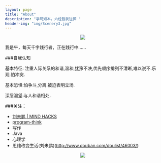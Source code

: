 ```yaml
---
layout: page
title: "About"
description: "学苟知本，六经皆我注脚 "
header-img: "img/Scenery3.jpg"
---
```



<center>
    <p><img src="http://img3.douban.com/view/photo/photo/public/p2271675670.jpg" align="center"></p>
</center>

我是午，每天千字践行者，正在践行中......


###自我认知

基本特征: 注重人际关系的和谐,温和,犹豫不决,优先顺序排列不清晰,难以说不.乐观.怕冲突. 

基本恐惧:怕争斗,分离.被迫表明立场. 

深层渴望:与人和谐相处.


###关注：

- [刘未鹏 | MIND HACKS](http://mindhacks.cn/)
- [program-think](http://program-think.blogspot.com/)
- 写作
- Java
- 心理学
- 思维改变生活(刘未鹏)(http://www.douban.com/doulist/46003/)





<center>
    <p><img src="http://i173.photobucket.com/albums/w63/cnfeat/2015-08-29-2_zpsqj7po8eo.png" align="center"></p>
</center>






